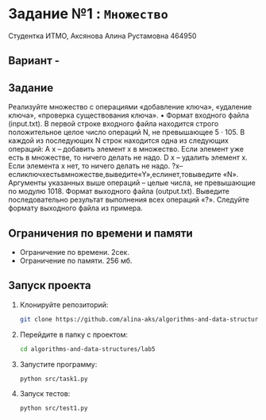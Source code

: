 # Задание №1 : `Множество`
Студентка ИТМО, Аксянова Алина Рустамовна  464950

## Вариант -

## Задание 
Реализуйте множество с операциями «добавление ключа», «удаление ключа», «проверка существования ключа».
• Формат входного файла (input.txt). В первой строке входного файла находится строго положительное целое число операций N, не превышающее
5 · 105. В каждой из последующих N строк находится одна из следующих операций:
A x – добавить элемент x в множество. Если элемент уже есть в множестве, то ничего делать не надо.
D x – удалить элемент x. Если элемента x нет, то ничего делать не надо.
?x–еслиключxестьвмножестве,выведите«Y»,еслинет,товыведите «N».
Аргументы указанных выше операций – целые числа, не превышающие по модулю 1018.
Формат выходного файла (output.txt). Выведите последовательно результат выполнения всех операций «?». Следуйте формату выходного файла из примера.


## Ограничения по времени и памяти

- Ограничение по времени. 2сек.
- Ограничение по памяти. 256 мб.


## Запуск проекта
1. Клонируйте репозиторий:
   ```bash
   git clone https://github.com/alina-aks/algorithms-and-data-structures.git
   
   ```
2. Перейдите в папку с проектом:
   ```bash
   cd algorithms-and-data-structures/lab5
   ```
3. Запустите программу:
   ```bash
   python src/task1.py
   ```

4. Запуск тестов:
   ```bash
   python src/test1.py
   ```
